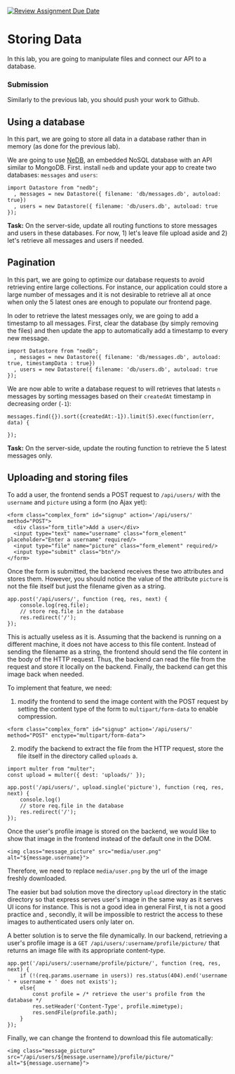 [![Review Assignment Due Date](https://classroom.github.com/assets/deadline-readme-button-24ddc0f5d75046c5622901739e7c5dd533143b0c8e959d652212380cedb1ea36.svg)](https://classroom.github.com/a/7OYpHMfD)
# Storing Data

In this lab, you are going to manipulate files and connect our API to a database.

### Submission

Similarly to the previous lab, you should push your work to Github. 

## Using a database

In this part, we are going to store all data in a database rather than in memory (as done for the previous lab). 

We are going to use [NeDB](https://github.com/louischatriot/nedb), an embedded NoSQL database with an API similar to MongoDB. First. install `nedb` and update your app to create two databases: `messages` and `users`:

```
import Datastore from "nedb";
  , messages = new Datastore({ filename: 'db/messages.db', autoload: true})
  , users = new Datastore({ filename: 'db/users.db', autoload: true });
``` 

**Task:** On the server-side, update all routing functions to store messages and users in these databases. For now, 1) let's leave file upload aside and 2) let's retrieve all messages and users if needed.  

## Pagination

In this part, we are going to optimize our database requests to avoid retrieving entire large collections. For instance, our application could store a large number of messages and it is not desirable to retrieve all at once when only the 5 latest ones are enough to populate our frontend page. 

In oder to retrieve the latest messages only, we are going to add a timestamp to all messages. First, clear the database (by simply removing the files) and then update the app to automatically add a timestamp to every new message.

```
import Datastore from "nedb";
  , messages = new Datastore({ filename: 'db/messages.db', autoload: true, timestampData : true})
  , users = new Datastore({ filename: 'db/users.db', autoload: true });
```

We are now able to write a database request to will retrieves that latests `n` messages by sorting messages based on their `createdAt` timestamp in decreasing order (`-1`): 

```
messages.find({}).sort({createdAt:-1}).limit(5).exec(function(err, data) { 

});
```

**Task:** On the server-side, update the routing function to retrieve the 5 latest messages only. 

## Uploading and storing files

To add a user, the frontend sends a POST request to `/api/users/` with the `username` and `picture` using a form (no Ajax yet): 

```
<form class="complex_form" id="signup" action='/api/users/' method="POST">
  <div class="form_title">Add a user</div>
  <input type="text" name="username" class="form_element" placeholder="Enter a username" required/>
  <input type="file" name="picture" class="form_element" required/>
  <input type="submit" class="btn"/>
</form>
```

Once the form is submitted, the backend receives these two attributes and stores them. However, you should notice the value of the attribute `picture` is not the file itself but just the filename given as a string. 

```
app.post('/api/users/', function (req, res, next) {
    console.log(req.file);
    // store req.file in the database
    res.redirect('/');
});
```

This is actually useless as it is. Assuming that the backend is running on a different machine, it does not have access to this file content. Instead of sending the filename as a string, the frontend should send the file content in the body of the HTTP request. Thus, the backend can read the file from the request and store it locally on the backend. Finally, the backend can get this image back when needed. 

To implement that feature, we need:

1. modify the frontend to send the image content with the POST request by setting the content type of the form to `multipart/form-data` to enable compression. 

```
<form class="complex_form" id="signup" action='/api/users/' method="POST" enctype="multipart/form-data">
```

2. modify the backend to extract the file from the HTTP request, store the file itself in the directory called `uploads` a. 

```
import multer from "multer";
const upload = multer({ dest: 'uploads/' });

app.post('/api/users/', upload.single('picture'), function (req, res, next) {
    console.log()
    // store req.file in the database
    res.redirect('/');
});
```

Once the user's profile image is stored on the backend, we would like to show that image in the frontend instead of the default one in the DOM. 

```
<img class="message_picture" src="media/user.png" alt="${message.username}">
```

Therefore, we need to replace `media/user.png` by the url of the image freshly downloaded.

The easier but bad solution move the directory `upload` directory in the static directory so that express serves user's image in the same way as it serves UI icons for instance. This is not a good idea in general First, t is not a good practice and , secondly, it will be impossible to restrict the access to these images to authenticated users only later on. 

A better solution is to serve the file dynamically. In our backend, retrieving a user's profile image is a `GET /api/users/:username/profile/picture/` that returns an image file with its appropriate content-type. 

```
app.get('/api/users/:username/profile/picture/', function (req, res, next) {
    if (!(req.params.username in users)) res.status(404).end('username ' + username + ' does not exists');
    else{
        const profile = /* retrieve the user's profile from the database */
        res.setHeader('Content-Type', profile.mimetype);
        res.sendFile(profile.path);
    }
});
```

Finally, we can change the frontend to download this file automatically:

```
<img class="message_picture" src="/api/users/${message.username}/profile/picture/" alt="${message.username}">
```




